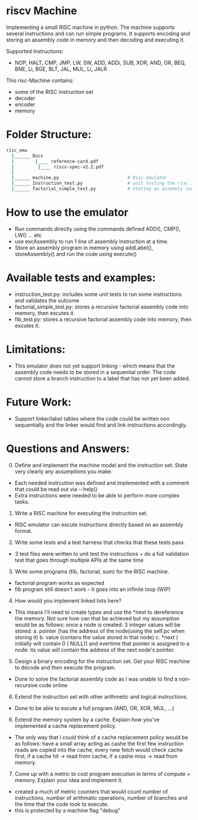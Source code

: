 # riscv Machine
Implementing a small RISC machine in python. The machine supports several instructions and can run simple programs.
It supports encoding and storing an assembly code in memory and then decoding and executing it.

Supported Instructions:
- NOP, HALT, CMP, JMP, LW, SW, ADD, ADDi, SUB, XOR, AND, OR, BEQ, BNE, Li, BGE, BLT, JAL, MUL, Li, JALR

This risc-Machine contains:
- some of the RISC instruction set
- decoder
- encoder
- memory

# Folder Structure:
```bash
risc_emu
  |______ Docs
  |        |____ reference-card.pdf
  |         |____ riscv-spec-v2.2.pdf
  |
  |______ machine.py                          # Risc emulator
  |______ Instruction_test.py                 # unit testing the risc instructions
  |______ factorial_simple_test.py            # storing an assembly code into memory + decoding and executing it ( Factorial )
```

# How to use the emulator
- Run commands directly using the commands defined ADD(), CMP(), LW() ... etc
- use excAssembly to run 1 line of assembly instruction at a time.
- Store an assembly program in memory using addLabel(),  storeAssembly() and run the code using execute()


# Available tests and examples:
- instruction_test.py: includes some unit tests to run some instructions and validates the outcome
- factorial_simple_test.py: stores a recursive factorial assembly code into memory, then excutes it.
- fib_test.py: stores a recursive factorial assembly code into memory, then excutes it.

# Limitations:
- This emulator does not yet support linking - which means that the assembly code needs to be stored in a sequential order. The code cannot store a branch instruction to a label that has not yet been added.

# Future Work:
- Support linker/label tables where the code could be written non sequentially and the linker would find and link instructions accordingly.



# Questions and Answers:
0. Define and implement the machine model and the instruction set. State very
clearly any assumptions you make.
- Each needed instrcution was defined and implemented with a comment that could be read out via --help()
- Extra instructions were needed to be able to perform more complex tasks.

1. Write a RISC machine for executing the instruction set.
- RISC emulator can excute instructions directly based on an assembly format.

2. Write some tests and a test harness that checks that these tests pass.
- 3 test files were written to unit test the instructions + do a full validation test that goes through multiple APIs at the same time

3. Write some programs (fib, factorial, sum) for the RISC machine.
- factorial program works as expected
- fib program still doesn't work - it goes into an infinite loop (WIP)

4. How would you implement linked lists here?
- This means I'll need to create types and use the *next to dereference the memory. Not sure how can that be achieved but my assumption would be as follows:
once a node is created: 3 integer values will be stored:
a. pointer (has the address of the node(using the self.pc when storing it)
b. value (contans the value stored in that node)
c. *next ( initially will contain 0 ( NULL)) and evertime that pointer is assigned to a node: its value will contain the address of the next node's pointer.


5. Design a binary encoding for the instruction set. Get your RISC machine to
decode and then execute the program.
- Done to solve the factorial assembly code as I was unable to find a non-recursive code online

6. Extend the instruction set with other arithmetic and logical instructions.
- Done to be able to excute a full program (AND, OR, XOR, MUL, ...)

6. Extend the memory system by a cache. Explain how you've implemented a
cache replacement policy.
- The only way that I could think of a cache replacement policy would be as follows: have a small array acting as cashe the first few instruction reads are copied into the cache, every new fetch would check cache first, if a cache hit -> read from cache, if a cashe miss -> read from memory.

7. Come up with a metric to cost program execution in terms of compute +
memory. Explain your idea and implement it.
- created a much of metric counters that would count number of instructions, number of arithmatic operations, number of branches and the time that the code took to execute.
- this is protected by a machine flag "debug"
